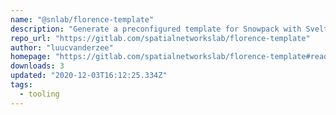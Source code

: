 ```yaml
---
name: "@snlab/florence-template"
description: "Generate a preconfigured template for Snowpack with Svelte and Florence."
repo_url: "https://gitlab.com/spatialnetworkslab/florence-template"
author: "luucvanderzee"
homepage: "https://gitlab.com/spatialnetworkslab/florence-template#readme"
downloads: 3
updated: "2020-12-03T16:12:25.334Z"
tags: 
  - tooling
---
```

